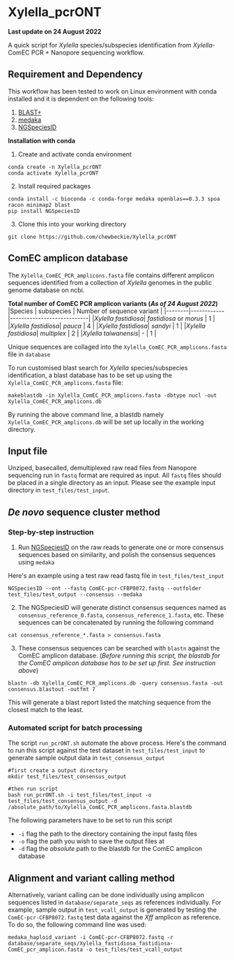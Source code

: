 # Xylella_pcrONT

**Last update on 24 August 2022**

A quick script for *Xylella* species/subspecies identification from *Xylella*-ComEC PCR + Nanopore sequencing workflow.

## Requirement and Dependency
This workflow has been tested to work on Linux environment with conda installed and it is dependent on the following tools:
1. [BLAST+](https://www.ncbi.nlm.nih.gov/books/NBK279690/)
2. [medaka](https://github.com/nanoporetech/medaka)
3. [NGSpeciesID](https://github.com/ksahlin/NGSpeciesID)

**Installation with conda**
1. Create and activate conda environment
```
conda create -n Xylella_pcrONT
conda activate Xylella_pcrONT
```

2. Install required packages
```
conda install -c bioconda -c conda-forge medaka openblas==0.3.3 spoa racon minimap2 blast
pip install NGSpeciesID
```

3. Clone this into your working directory
```
git clone https://github.com/chewbeckie/Xylella_pcrONT
```

## ComEC amplicon database
The `Xylella_ComEC_PCR_amplicons.fasta` file contains different amplicon sequences identified from a collection of *Xylella* genomes in the public genome database on ncbi.

**Total number of ComEC PCR amplicon variants (*As of 24 August 2022*)**
|Species | subspecies | Number of sequence variant |
|--------|------------|----------------------------|
|*Xylella fastidiosa*| *fastidiosa* or *morus* | 1 |
|*Xylella fastidiosa*| *pauca* | 4 |
|*Xylella fastidiosa*| *sandyi* | 1 |
|*Xylella fastidiosa*| *multiplex* | 2 |
|*Xylella taiwanensis*| - | 1 |

Unique sequences are collaged into the `Xylella_ComEC_PCR_amplicons.fasta` file in `database`

To run customised blast search for *Xylella* species/subspecies identification, a blast database has to be set up using the `Xylella_ComEC_PCR_amplicons.fasta` file:

```
makeblastdb -in Xylella_ComEC_PCR_amplicons.fasta -dbtype nucl -out Xylella_ComEC_PCR_amplicons.db
```

By running the above command line, a blastdb namely `Xylella_ComEC_PCR_amplicons.db` will be set up locally in the working directory.

## Input file

Unziped, basecalled, demultiplexed raw read files from Nanopore sequencing run in `fastq` format are required as input. All `fastq` files should be placed in a single directory as an input. Please see the example input directory in `test_files/test_input`.

## *De novo* sequence cluster method

### Step-by-step instruction
1. Run [NGSpeciesID](https://github.com/ksahlin/NGSpeciesID) on the raw reads to generate one or more consensus sequences based on similarity, and polish the consensus sequences using `medaka`

Here's an example using a test raw read fastq file in `test_files/test_input`
```
NGSpeciesID --ont --fastq ComEC-pcr-CFBP8072.fastq --outfolder test_files/test_output --consensus --medaka
```

2. The NGSpeciesID will generate distinct consensus sequences named as `consensus_reference_0.fasta`, `consensus_reference_1.fasta`, etc. These sequences can be concatenated by running the following command
```
cat consensus_reference_*.fasta > consensus.fasta
```

3. These consensus sequences can be searched with `blastn` against the ComEC amplicon database. (*Before running this script, the blastdb for the ComEC amplicon database has to be set up first. See instruction above*)
```
blastn -db Xylella_ComEC_PCR_amplicons.db -query consensus.fasta -out consensus.blastout -outfmt 7
```
This will generate a blast report listed the matching sequence from the closest match to the least.


### Automated script for batch processing
The script `run_pcrONT.sh` automate the above process.
Here's the command to run this script against the test dataset in `test_files/test_input` to generate sample output data in `test_consensus_output`
```
#first create a output directory
mkdir test_files/test_consensus_output

#then run script
bash run_pcrONT.sh -i test_files/test_input -o test_files/test_consensus_output -d /absolute_path/to/Xylella_ComEC_PCR_amplicons.fasta.blastdb
```

The following parameters have to be set to run this script
- `-i` flag the path to the directory containing the input fastq files
- `-o` flag the path you wish to save the output files at
- `-d` flag the *absolute* path to the blastdb for the ComEC amplicon database

## Alignment and variant calling method

Alternatively, variant calling can be done individually using amplicon sequences listed in `database/separate_seqs` as references individually. For example, sample output in `test_vcall_output` is generated by testing the `ComEC-pcr-CFBP8072.fastq` test data against the *Xff* amplicon as reference. To do so, the following command line was used:
```
medaka_haploid_variant -i ComEC-pcr-CFBP8072.fastq -r database/separate_seqs/Xylella_fastidiosa_fastidiosa-ComEC_pcr_amplicon.fasta -o test_files/test_vcall_output
```